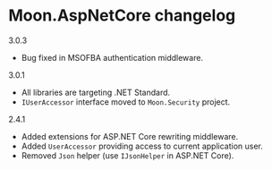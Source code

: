 # Moon.AspNetCore changelog

3.0.3

- Bug fixed in MSOFBA authentication middleware.

3.0.1

- All libraries are targeting .NET Standard.
- `IUserAccessor` interface moved to `Moon.Security` project.

2.4.1

- Added extensions for ASP.NET Core rewriting middleware.
- Added `UserAccessor` providing access to current application user.
- Removed `Json` helper (use `IJsonHelper` in ASP.NET Core).